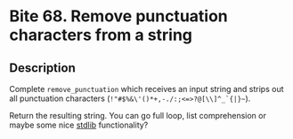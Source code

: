 # Bite 68. Remove punctuation characters from a string

## Description

Complete `remove_punctuation` which receives an input string and strips out all punctuation characters (```!"#$%&\'()*+,-./:;<=>?@[\\]^_`{|}~```).

Return the resulting string. You can go full loop, list comprehension or maybe some nice [stdlib](https://docs.python.org/3/library/index.html) functionality?
